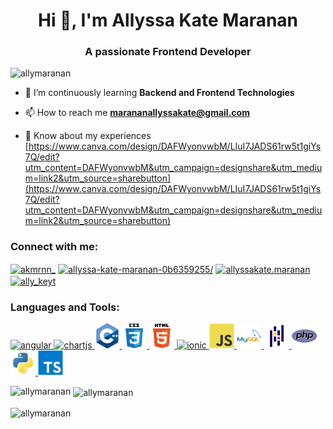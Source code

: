 <h1 align="center">Hi 👋, I'm Allyssa Kate Maranan</h1>
<h3 align="center">A passionate Frontend Developer</h3>

<p align="left"> <img src="https://komarev.com/ghpvc/?username=allymaranan&label=Profile%20views&color=0e75b6&style=flat" alt="allymaranan" /> </p>

- 🌱 I’m continuously learning **Backend and Frontend Technologies**

- 📫 How to reach me **marananallyssakate@gmail.com**

- 📄 Know about my experiences [https://www.canva.com/design/DAFWyonvwbM/LIuI7JADS61rw5t1giYs7Q/edit?utm_content=DAFWyonvwbM&utm_campaign=designshare&utm_medium=link2&utm_source=sharebutton](https://www.canva.com/design/DAFWyonvwbM/LIuI7JADS61rw5t1giYs7Q/edit?utm_content=DAFWyonvwbM&utm_campaign=designshare&utm_medium=link2&utm_source=sharebutton)

<h3 align="left">Connect with me:</h3>
<p align="left">
<a href="https://twitter.com/akmrnn_" target="blank"><img align="center" src="https://raw.githubusercontent.com/rahuldkjain/github-profile-readme-generator/master/src/images/icons/Social/twitter.svg" alt="akmrnn_" height="30" width="40" /></a>
<a href="https://linkedin.com/in/allyssa-kate-maranan-0b6359255/" target="blank"><img align="center" src="https://raw.githubusercontent.com/rahuldkjain/github-profile-readme-generator/master/src/images/icons/Social/linked-in-alt.svg" alt="allyssa-kate-maranan-0b6359255/" height="30" width="40" /></a>
<a href="https://fb.com/allyssakate.maranan" target="blank"><img align="center" src="https://raw.githubusercontent.com/rahuldkjain/github-profile-readme-generator/master/src/images/icons/Social/facebook.svg" alt="allyssakate.maranan" height="30" width="40" /></a>
<a href="https://instagram.com/ally_keyt" target="blank"><img align="center" src="https://raw.githubusercontent.com/rahuldkjain/github-profile-readme-generator/master/src/images/icons/Social/instagram.svg" alt="ally_keyt" height="30" width="40" /></a>
</p>

<h3 align="left">Languages and Tools:</h3>
<p align="left"> <a href="https://angular.io" target="_blank" rel="noreferrer"> <img src="https://angular.io/assets/images/logos/angular/angular.svg" alt="angular" width="40" height="40"/> </a> <a href="https://www.chartjs.org" target="_blank" rel="noreferrer"> <img src="https://www.chartjs.org/media/logo-title.svg" alt="chartjs" width="40" height="40"/> </a> <a href="https://www.w3schools.com/cpp/" target="_blank" rel="noreferrer"> <img src="https://raw.githubusercontent.com/devicons/devicon/master/icons/cplusplus/cplusplus-original.svg" alt="cplusplus" width="40" height="40"/> </a> <a href="https://www.w3schools.com/css/" target="_blank" rel="noreferrer"> <img src="https://raw.githubusercontent.com/devicons/devicon/master/icons/css3/css3-original-wordmark.svg" alt="css3" width="40" height="40"/> </a> <a href="https://www.w3.org/html/" target="_blank" rel="noreferrer"> <img src="https://raw.githubusercontent.com/devicons/devicon/master/icons/html5/html5-original-wordmark.svg" alt="html5" width="40" height="40"/> </a> <a href="https://ionicframework.com" target="_blank" rel="noreferrer"> <img src="https://upload.wikimedia.org/wikipedia/commons/d/d1/Ionic_Logo.svg" alt="ionic" width="40" height="40"/> </a> <a href="https://developer.mozilla.org/en-US/docs/Web/JavaScript" target="_blank" rel="noreferrer"> <img src="https://raw.githubusercontent.com/devicons/devicon/master/icons/javascript/javascript-original.svg" alt="javascript" width="40" height="40"/> </a> <a href="https://www.mysql.com/" target="_blank" rel="noreferrer"> <img src="https://raw.githubusercontent.com/devicons/devicon/master/icons/mysql/mysql-original-wordmark.svg" alt="mysql" width="40" height="40"/> </a> <a href="https://pandas.pydata.org/" target="_blank" rel="noreferrer"> <img src="https://raw.githubusercontent.com/devicons/devicon/2ae2a900d2f041da66e950e4d48052658d850630/icons/pandas/pandas-original.svg" alt="pandas" width="40" height="40"/> </a> <a href="https://www.php.net" target="_blank" rel="noreferrer"> <img src="https://raw.githubusercontent.com/devicons/devicon/master/icons/php/php-original.svg" alt="php" width="40" height="40"/> </a> <a href="https://www.python.org" target="_blank" rel="noreferrer"> <img src="https://raw.githubusercontent.com/devicons/devicon/master/icons/python/python-original.svg" alt="python" width="40" height="40"/> </a> <a href="https://www.typescriptlang.org/" target="_blank" rel="noreferrer"> <img src="https://raw.githubusercontent.com/devicons/devicon/master/icons/typescript/typescript-original.svg" alt="typescript" width="40" height="40"/> </a> </p>

<p><img align="left" src="https://github-readme-stats.vercel.app/api/top-langs?username=allymaranan&show_icons=true&locale=en&layout=compact" alt="allymaranan" /></p>

<p>&nbsp;<img align="center" src="https://github-readme-stats.vercel.app/api?username=allymaranan&show_icons=true&locale=en" alt="allymaranan" /></p>

<p><img align="center" src="https://github-readme-streak-stats.herokuapp.com/?user=allymaranan&" alt="allymaranan" /></p>
